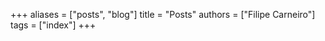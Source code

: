 +++ 
aliases = ["posts", "blog"] 
title = "Posts" 
authors = ["Filipe Carneiro"] 
tags = ["index"] 
+++